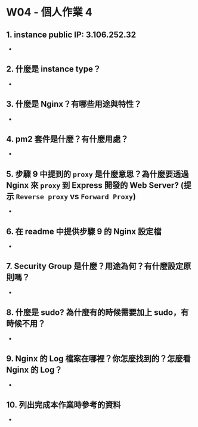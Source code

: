 # W04 - 個人作業 4

## 1. instance public IP: 3.106.252.32

* 

## 2. 什麼是 instance type？

* 

## 3. 什麼是 Nginx？有哪些用途與特性？

* 

## 4. pm2 套件是什麼？有什麼用處？

* 

## 5. 步驟 9 中提到的 `proxy` 是什麼意思？為什麼要透過 Nginx 來 `proxy` 到 Express 開發的 Web Server? (提示 `Reverse proxy` vs `Forward Proxy`)

* 

## 6. 在 readme 中提供步驟 9 的 Nginx 設定檔

* 

## 7. Security Group 是什麼？用途為何？有什麼設定原則嗎？

* 

## 8. 什麼是 sudo? 為什麼有的時候需要加上 sudo，有時候不用？

* 

## 9. Nginx 的 Log 檔案在哪裡？你怎麼找到的？怎麼看 Nginx 的 Log？

*

## 10. 列出完成本作業時參考的資料

*